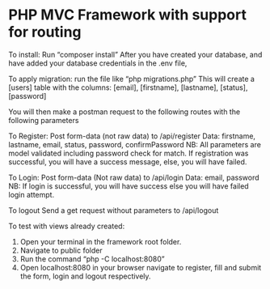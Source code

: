 # PHP MVC Framework with support for routing
To install:
	Run “composer install”
After you have created your database, and have added your database credentials in the .env file, 

To apply migration:
	run the file like “php migrations.php”
This will create a [users] table with the columns: [email], [firstname], [lastname], [status], [password]

You will then make a postman request to the following routes with the following parameters

To Register:
Post form-data (not raw data) to 
/api/register 
	Data: 
firstname,
lastname,
email,
status,
password,
confirmPassword
	NB: All parameters are model validated including password check for match.
	If registration was successful, you will have a success message, else, you will have failed.

To Login:
Post form-data (Not raw data) to 
	/api/login
		Data:
			email,
			password
	NB: If login is successful, you will have success else you will have failed login attempt.

To logout
Send a get request without parameters to 
	/api/logout

To test with views already created:
1.	Open your terminal in the framework root folder.
2.	Navigate to public folder
3.	Run the command “php -C localhost:8080”
4.	Open localhost:8080 in your browser navigate to register, fill and submit the form, login and logout respectively. 
